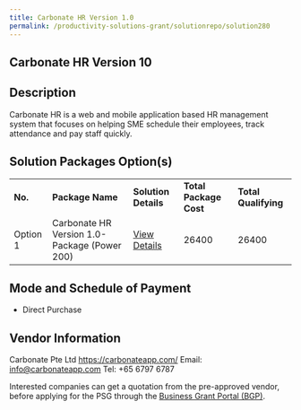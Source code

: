 ```yaml
---
title: Carbonate HR Version 1.0 
permalink: /productivity-solutions-grant/solutionrepo/solution280
---
```


## Carbonate HR Version 10

## Description

Carbonate HR is a web and mobile application based HR management system that focuses on helping SME schedule their employees, track attendance and pay staff quickly.

## Solution Packages Option(s)

<table>
<tr>
<td><b>No.</b></td>
<td><b>Package Name</b></td>
<td><b>Solution Details</b></td>
<td><b>Total Package Cost</b></td>
<td><b>Total Qualifying</b></td>
</tr>
<tr>
<td>Option 1</td>
<td>Carbonate HR Version 1.0- Package (Power 200)</td>
<td><a href='https://www.gobusiness.gov.sg/images/psg/Carbonate_Annex 3_CR_wef_Part_4.pdf'>View Details</a></td>
<td>26400</td>
<td>26400</td>
</tr>
</table>

## Mode and Schedule of Payment

 - Direct Purchase

## Vendor Information

 Carbonate Pte Ltd
https://carbonateapp.com/
Email: info@carbonateapp.com
Tel: +65 6797 6787

Interested companies can get a quotation from the pre-approved vendor, before applying for the PSG through the <a href='https://www.businessgrants.gov.sg/'>Business Grant Portal (BGP)</a>.

<script src="/jquery/resize-tables.js"></script>
